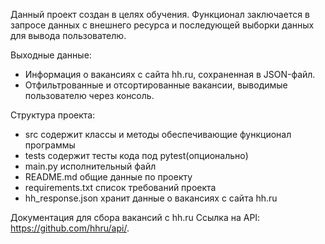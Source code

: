 Данный проект создан в целях обучения.
Функционал заключается в запросе данных с внешнего ресурса 
и последующей выборки данных для вывода пользователю.

Выходные данные:
- Информация о вакансиях с сайта hh.ru, сохраненная в JSON-файл.
- Отфильтрованные и отсортированные вакансии, выводимые пользователю через консоль.

Структура проекта:
- src содержит классы и методы обеспечивающие функционал программы
- tests содержит тесты кода под pytest(опционально)
- main.py исполнительный файл
- README.md общие данные по проекту
- requirements.txt список требований проекта
- hh_response.json хранит данные о вакансиях с сайта hh.ru

Документация для сбора вакансий с hh.ru
Ссылка на API: https://github.com/hhru/api/.